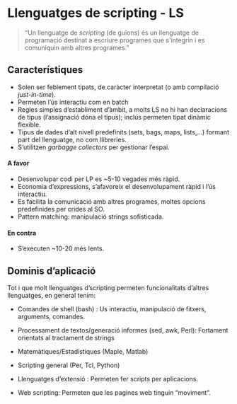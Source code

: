 # Llenguatges de scripting - LS

> “Un llenguatge de *scripting* (de guions) és un llenguatge de programació destinat a escriure programes que s'integrin i es comuniquin amb altres programes.”

## Característiques

* Solen ser feblement tipats, de caràcter interpretat (o amb compilació *just-in-time*).
* Permeten l’ús interactiu com en batch
* Regles simples d’establiment d’àmbit, a molts LS no hi han declaracions de tipus (l’assignació dóna el tipus); inclús permeten tipat dinàmic flexible.
* Tipus de dades d’alt nivell predefinits (sets, bags, maps, lists,...) formant part del llenguatge, no com llibreries.
* S’utilitzen *garbagge collectors* per gestionar l’espai.

#### **A favor** 

* Desenvolupar codi per LP es ~5-10 vegades més ràpid.
* Economia d’expressions, s’afavoreix el desenvolupament ràpid i l’ús interactiu.
* Es facilita la comunicació amb altres programes, moltes opcions predefinides per crides al SO.
* Pattern matching: manipulació strings sofisticada.

#### En contra

* S’executen ~10-20 més lents.

## Dominis d’aplicació

Tot i que molt llenguatges d’scripting permeten funcionalitats d’altres llenguatges, en general tenim:

* Comandes de shell (bash) : Us interactiu, manipulació de fitxers, arguments, comandes.
* Processament de textos/generació informes (sed, awk, Perl): Fortament orientats al tractament de strings

* Matemàtiques/Estadístiques (Maple, Matlab)

* Scripting general (Per, Tcl, Python)
* Llenguatges d’extensió : Permeten fer scripts per aplicacions.

* Web scripting: Permeten que les pagines web tinguin “moviment”.